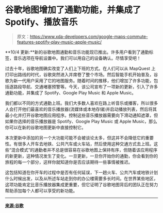 # 谷歌地图增加了通勤功能，并集成了 Spotify、播放音乐

> 原文：<https://www.xda-developers.com/google-maps-commute-features-spotify-play-music-apple-music/>

**10/4 更新:**新的谷歌地图通勤和音乐功能现已推出。许多用户看到了通勤标签，音乐选项在导航设置中。我们可以用自己的设备确认。尽情享受吧！

过去十年，谷歌地图确实改变了人们上下班的方式。在人们可以从 MapQuest 上打印出路线的时代，谷歌突然进入并席卷了整个市场。然后智能手机开始普及，谷歌为新一代用户采用了它的地图服务。随着时间的推移，他们增加了许多功能，包括逐路段导航、交通堵塞预警等。今天，该公司宣布了一项新的更新，引入了许多通勤功能，并集成了 Spotify、Google Play Music 和 Apple Music。

我们都以不同的方式通勤上班。我们大多数人喜欢在路上听音乐或播客，所以很多人会打开他们最喜欢的音乐播放器(流媒体或本地存储)并启动播放列表，然后将其最小化并打开谷歌地图应用程序。控制这些音乐播放器需要向下滑动通知遮罩，但如果你选择的音乐播放器是 Spotify、Google Play Music 或 Apple Music，那么你可以在新的谷歌地图更新中直接控制它。

本次更新中添加的另一个大功能可能不会被谈论太多，但这并不会降低它的重要性。有很多人开车去地铁、公共汽车或火车站，然后使用这种交通方式去上班。这些“混合模式”的通勤者并不总是很容易在谷歌地图上保持有序，但随着该应用程序的新更新，这种情况发生了变化。一旦更新，一旦你开始你的通勤，你会看到你的旅程的每一个部分，这样你就知道你是否应该期待一些事情被推迟。

这包括知道在你开车的过程中是否有任何延误，下一趟火车、公共汽车或地铁计划什么时候出发，以及从所述车站走到你的办公楼需要多长时间。在世界某些地区，这项功能肯定比音乐播放器集成更重要，但它证明了谷歌地图背后的团队正在努力帮助添加每个人都可以享受的新功能。

* * *

[**来源:谷歌**](https://www.blog.google/products/maps/take-control-your-commute-google-maps/)